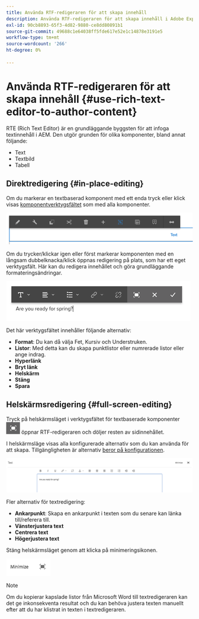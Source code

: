 ```yaml
---
title: Använda RTF-redigeraren för att skapa innehåll
description: Använda RTF-redigeraren för att skapa innehåll i Adobe Experience Manager 6.5.
exl-id: 90cb8893-65f3-4d82-9880-ce8dd80891b1
source-git-commit: 49688c1e64038ff5fde617e52e1c14878e3191e5
workflow-type: tm+mt
source-wordcount: '266'
ht-degree: 0%

---
```


# Använda RTF-redigeraren för att skapa innehåll {#use-rich-text-editor-to-author-content}

RTE (Rich Text Editor) är en grundläggande byggsten för att infoga textinnehåll i AEM. Den utgör grunden för olika komponenter, bland annat följande:

* Text
* Textbild
* Tabell

## Direktredigering {#in-place-editing}

Om du markerar en textbaserad komponent med ett enda tryck eller klick visas [komponentverktygsfältet](/help/sites-authoring/editing-content.md#edit-configure-copy-cut-delete-paste) som med alla komponenter.

![screen_shot_2018-03-2163054](assets/screen_shot_2018-03-21at163054.png)

Om du trycker/klickar igen eller först markerar komponenten med en långsam dubbelknacka/klick öppnas redigering på plats, som har ett eget verktygsfält. Här kan du redigera innehållet och göra grundläggande formateringsändringar.

![screen_shot_2018-03-21at163214](assets/screen_shot_2018-03-21at163214.png)

Det här verktygsfältet innehåller följande alternativ:

* **Format**: Du kan då välja Fet, Kursiv och Understruken.
* **Listor**: Med detta kan du skapa punktlistor eller numrerade listor eller ange indrag.
* **Hyperlänk**
* **Bryt länk**
* **Helskärm**
* **Stäng**
* **Spara**

## Helskärmsredigering {#full-screen-editing}

Tryck på helskärmsläget i verktygsfältet för textbaserade komponenter ![Fullskärmsläge](do-not-localize/screen_shot_2018-03-21at163236.png) öppnar RTF-redigeraren och döljer resten av sidinnehållet.

I helskärmsläge visas alla konfigurerade alternativ som du kan använda för att skapa. Tillgängligheten är alternativ [beror på konfigurationen](/help/sites-administering/rich-text-editor.md).

![screen_shot_2018-03-21at163248](assets/screen_shot_2018-03-21at163248.png)

Fler alternativ för textredigering:

* **Ankarpunkt**: Skapa en ankarpunkt i texten som du senare kan länka till/referera till.
* **Vänsterjustera text**
* **Centrera text**
* **Högerjustera text**

Stäng helskärmsläget genom att klicka på minimeringsikonen.

![screen_shot_2018-03-2163323](assets/screen_shot_2018-03-21at163323.png)

>[!NOTE]
>
>Om du kopierar kapslade listor från Microsoft Word till textredigeraren kan det ge inkonsekventa resultat och du kan behöva justera texten manuellt efter att du har klistrat in texten i textredigeraren.
